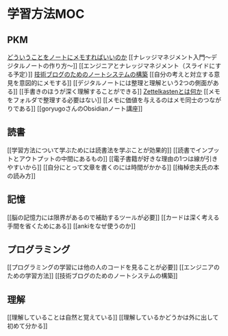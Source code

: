 # 学習方法MOC

## PKM

[どういうことをノートにメモすればいいのか](どういうことをノートにメモすればいいのか.md)
[[ナレッジマネジメント入門〜デジタルノートの作り方〜]]
[[エンジニアとナレッジマネジメント（スライドにする予定）]]
[技術ブログのためのノートシステムの構築](技術ブログのためのノートシステムの構築.md)
[[自分の考えと対立する意見を意図的にメモする]]
[[デジタルノートには整理と理解という2つの側面がある]]
[[手書きのほうが深く理解することができる]]
[Zettelkastenとは何か](Zettelkastenとは何か.md)
[[メモをフォルダで整理する必要はない]]
[[メモに価値を与えるのはメモ同士のつながりである]]
[[goryugoさんのObsidianノート講座]]

## 読書

[[学習方法について学ぶためには読書法を学ぶことが効果的]]
[[読書でインプットとアウトプットの中間にあるもの]]
[[電子書籍が好きな理由の1つは線が引きやすいから]]
[[自分にとって文章を書くのには時間がかかる]]
[[梅棹忠夫氏の本の読み方]]

## 記憶

[[脳の記憶力には限界があるので補助するツールが必要]]
[[カードは深く考える手間を省くためにある]]
[[ankiをなぜ使うのか]]

## プログラミング

[[プログラミングの学習には他の人のコードを見ることが必要]]
[[エンジニアのための学習方法]]
[[技術ブログのためのノートシステムの構築]]

## 理解

[[理解していることは自然と覚えている]]
[[理解しているかどうかは外に出して初めて分かる]]